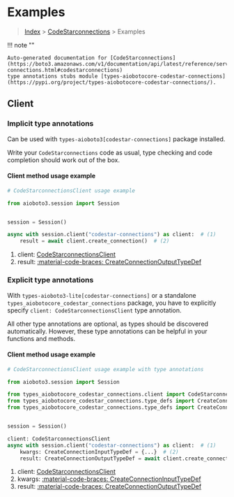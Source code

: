 # Examples

> [Index](../README.md) > [CodeStarconnections](./README.md) > Examples

!!! note ""

    Auto-generated documentation for [CodeStarconnections](https://boto3.amazonaws.com/v1/documentation/api/latest/reference/services/codestar-connections.html#codestarconnections)
    type annotations stubs module [types-aiobotocore-codestar-connections](https://pypi.org/project/types-aiobotocore-codestar-connections/).

## Client

### Implicit type annotations

Can be used with `types-aioboto3[codestar-connections]` package installed.

Write your `CodeStarconnections` code as usual,
type checking and code completion should work out of the box.



#### Client method usage example

```python
# CodeStarconnectionsClient usage example

from aioboto3.session import Session


session = Session()

async with session.client("codestar-connections") as client:  # (1)
    result = await client.create_connection()  # (2)
```

1. client: [CodeStarconnectionsClient](./client.md)
2. result: [:material-code-braces: CreateConnectionOutputTypeDef](./type_defs.md#createconnectionoutputtypedef)






### Explicit type annotations

With `types-aioboto3-lite[codestar-connections]`
or a standalone `types_aiobotocore_codestar_connections` package, you have to explicitly specify
`client: CodeStarconnectionsClient` type annotation.

All other type annotations are optional, as types should be discovered automatically.
However, these type annotations can be helpful in your functions and methods.


#### Client method usage example

```python
# CodeStarconnectionsClient usage example with type annotations

from aioboto3.session import Session

from types_aiobotocore_codestar_connections.client import CodeStarconnectionsClient
from types_aiobotocore_codestar_connections.type_defs import CreateConnectionOutputTypeDef
from types_aiobotocore_codestar_connections.type_defs import CreateConnectionInputTypeDef


session = Session()

client: CodeStarconnectionsClient
async with session.client("codestar-connections") as client:  # (1)
    kwargs: CreateConnectionInputTypeDef = {...}  # (2)
    result: CreateConnectionOutputTypeDef = await client.create_connection(**kwargs)  # (3)
```

1. client: [CodeStarconnectionsClient](./client.md)
2. kwargs: [:material-code-braces: CreateConnectionInputTypeDef](./type_defs.md#createconnectioninputtypedef)
3. result: [:material-code-braces: CreateConnectionOutputTypeDef](./type_defs.md#createconnectionoutputtypedef)






